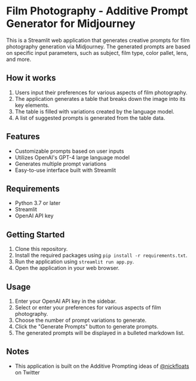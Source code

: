 # Film Photography - Additive Prompt Generator for Midjourney

This is a Streamlit web application that generates creative prompts for film photography generation via Midjourney. The generated prompts are based on specific input parameters, such as subject, film type, color pallet, lens, and more.

## How it works

1.  Users input their preferences for various aspects of film photography.
2.  The application generates a table that breaks down the image into its key elements.
3.  The table is filled with variations created by the language model.
4.  A list of suggested prompts is generated from the table data.

## Features

- Customizable prompts based on user inputs
- Utilizes OpenAI's GPT-4 large language model
- Generates multiple prompt variations
- Easy-to-use interface built with Streamlit

## Requirements

- Python 3.7 or later
- Streamlit
- OpenAI API key

## Getting Started

1.  Clone this repository.
2.  Install the required packages using `pip install -r requirements.txt`.
3.  Run the application using `streamlit run app.py`.
4.  Open the application in your web browser.

## Usage

1.  Enter your OpenAI API key in the sidebar.
2.  Select or enter your preferences for various aspects of film photography.
3.  Choose the number of prompt variations to generate.
4.  Click the "Generate Prompts" button to generate prompts.
5.  The generated prompts will be displayed in a bulleted markdown list.

## Notes

- This application is built on the Additive Prompting ideas of [@nickfloats](https://twitter.com/nickfloats) on Twitter
